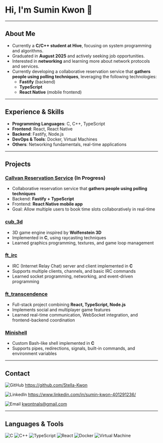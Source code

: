# Hi, I'm Sumin Kwon 👋

---

## About Me

- Currently a **C/C++ student at Hive**, focusing on system programming and algorithms.  
- Graduated in **August 2025** and actively seeking job opportunities.  
- Interested in **networking** and learning more about network protocols and services.  
- Currently developing a collaborative reservation service that **gathers people using polling techniques**, leveraging the following technologies:
  - **Fastify** (backend)  
  - **TypeScript**  
  - **React Native** (mobile frontend)

---

## Experience & Skills

- **Programming Languages**: C, C++, TypeScript  
- **Frontend**: React, React Native  
- **Backend**: Fastify, Node.js  
- **DevOps & Tools**: Docker, Virtual Machines  
- **Others**: Networking fundamentals, real-time applications

---

## Projects

### [Callvan Reservation Service](https://github.com/Stella-Kwon/VanMate) (In Progress)
- Collaborative reservation service that **gathers people using polling techniques**  
- Backend: **Fastify + TypeScript**  
- Frontend: **React Native mobile app**  
- Goal: Allow multiple users to book time slots collaboratively in real-time

### [cub_3d](https://github.com/Stella-Kwon/cub3d)
- 3D game engine inspired by **Wolfenstein 3D**  
- Implemented in **C**, using raycasting techniques  
- Learned graphics programming, textures, and game loop management

### [ft_irc](https://github.com/Stella-Kwon/ft_irc)
- IRC (Internet Relay Chat) server and client implemented in **C**  
- Supports multiple clients, channels, and basic IRC commands  
- Learned socket programming, networking, and event-driven programming

### [ft_transcendence](https://github.com/Stella-Kwon/PingPongGame)
- Full-stack project combining **React, TypeScript, Node.js**  
- Implements social and multiplayer game features  
- Learned real-time communication, WebSocket integration, and frontend-backend coordination

### [Minishell](https://github.com/Stella-Kwon/Minishell)
- Custom Bash-like shell implemented in **C**  
- Supports pipes, redirections, signals, built-in commands, and environment variables
---

## Contact

![GitHub](https://img.shields.io/badge/GitHub-Profile-black?logo=github) https://github.com/Stella-Kwon

![LinkedIn](https://img.shields.io/badge/LinkedIn-Profile-blue?logo=linkedin) https://www.linkedin.com/in/sumin-kwon-401291236/

![Email](https://img.shields.io/badge/Email-kwon@gmail.com-red) kwontnals@gmail.com

---

## Languages & Tools

![C](https://img.shields.io/badge/C-00599C?logo=c) ![C++](https://img.shields.io/badge/C++-00599C?logo=cplusplus) ![TypeScript](https://img.shields.io/badge/TypeScript-3178C6?logo=typescript) ![React](https://img.shields.io/badge/React-61DAFB?logo=react) ![Docker](https://img.shields.io/badge/Docker-2496ED?logo=docker) ![Virtual Machine](https://img.shields.io/badge/VM-6C6C6C)
